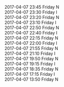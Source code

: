 2017-04-07 23:45 Friday  N  
2017-04-07 23:30 Friday  I  
2017-04-07 23:20 Friday  N  
2017-04-07 23:10 Friday  I  
2017-04-07 22:50 Friday  N  
2017-04-07 22:40 Friday  I  
2017-04-07 22:15 Friday  N  
2017-04-07 22:00 Friday  I  
2017-04-07 21:55 Friday  N  
2017-04-07 21:10 Friday  I  
2017-04-07 19:50 Friday  N  
2017-04-07 19:15 Friday  I  
2017-04-07 18:35 Friday  N  
2017-04-07 17:15 Friday  I  
2017-04-07 13:50 Friday  N  
